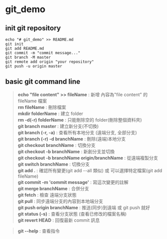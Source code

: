 # git_demo

## init git repository

```
echo "# git_demo" >> README.md
git init
git add README.md
git commit -m "commit message..."
git branch -M master
git remote add origin "your repository"
git push -u origin master
```

## basic git command line

> **echo "file content" >> fileName** : 新增 內容為"file content" 的 fileName 檔案  
> **rm fileName** : 刪除檔案  
> **mkdir folderName** : 建立 folder  
> **rm -d(-r) folderName** : 只能刪除空的 folder(刪除整個資料夾)  
> **git branch master** : 建立新分支(不切換)  
> **git branch (-r, -a)** : 查看所有本地分支 (遠端分支, 全部分支)  
> **git branch (-r) -d branchName** : 刪除(遠端)本地分支  
> **git checkout branchName** : 切換分支  
> **git checkout -b branchName** : 新創分支並切換  
> **git checkout -b branchName origin/branchName** : 從遠端複製分支  
> **git switch branchName** : 切換分支  
> **git add .** : 確認所有變更(git add --all 類似) 或 可以選擇特定檔案(git add fileName)  
> **git commit -m 'commit message'** : 寫這次變更的註解  
> **git merge branchName** : 合併分支  
> **git fetch** : 檢查 遠端分支狀態  
> **git pull** : 同步遠端分支的內容到本地端分支  
> **git push origin branchName** : 推送(同步)到遠端 或 git push 就好  
> **git status (-s)** : 查看分支狀態 (查看已修改的檔案名稱)  
> **git revert HEAD** : 回復最新 commit 訊息

> **git --help** : 查看指令
